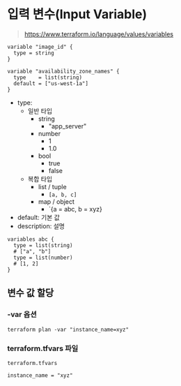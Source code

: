 # 입력 변수(Input Variable)

> https://www.terraform.io/language/values/variables

```
variable "image_id" {
  type = string
}

variable "availability_zone_names" {
  type    = list(string)
  default = ["us-west-1a"]
}
```

- type: 
	- 일반 타입
		- string
			- "app_server"
		- number
			- 1
			- 1.0
		- bool
			- true
			- false
	- 복합 타입
		- list / tuple
			- `[a, b, c]`
		- map / object
			- `{a = abc, b = xyz}
- default: 기본 값
- description: 설명

```
variables abc {
  type = list(string)
  # ["a", "b"]
  type = list(number)
  # [1, 2]
}
```

## 변수 값 할당
### -var 옵션
```
terraform plan -var "instance_name=xyz"
```

### terraform.tfvars 파일
`terraform.tfvars`
```
instance_name = "xyz"
```
